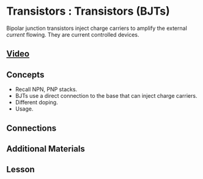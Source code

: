 # Transistors : Transistors (BJTs)
Bipolar junction transistors inject charge carriers to amplify the external *current* flowing. They are current controlled devices.

## [Video]()

## Concepts
- Recall NPN, PNP stacks.
- BJTs use a direct connection to the base that can inject charge carriers.
- Different doping.
- Usage.

## Connections

## Additional Materials

## Lesson
